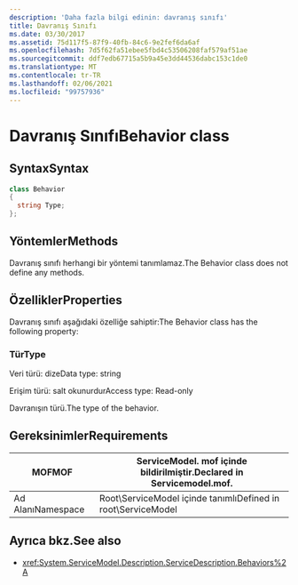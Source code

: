 ```yaml
---
description: 'Daha fazla bilgi edinin: davranış sınıfı'
title: Davranış Sınıfı
ms.date: 03/30/2017
ms.assetid: 75d117f5-87f9-40fb-84c6-9e2fef6da6af
ms.openlocfilehash: 7d5f62fa51ebee5fbd4c53506208faf579af51ae
ms.sourcegitcommit: ddf7edb67715a5b9a45e3dd44536dabc153c1de0
ms.translationtype: MT
ms.contentlocale: tr-TR
ms.lasthandoff: 02/06/2021
ms.locfileid: "99757936"
---
```

# <a name="behavior-class"></a><span data-ttu-id="3292d-103">Davranış Sınıfı</span><span class="sxs-lookup"><span data-stu-id="3292d-103">Behavior class</span></span>

## <a name="syntax"></a><span data-ttu-id="3292d-104">Syntax</span><span class="sxs-lookup"><span data-stu-id="3292d-104">Syntax</span></span>  
  
```csharp
class Behavior  
{  
  string Type;  
};  
```  
  
## <a name="methods"></a><span data-ttu-id="3292d-105">Yöntemler</span><span class="sxs-lookup"><span data-stu-id="3292d-105">Methods</span></span>  

 <span data-ttu-id="3292d-106">Davranış sınıfı herhangi bir yöntemi tanımlamaz.</span><span class="sxs-lookup"><span data-stu-id="3292d-106">The Behavior class does not define any methods.</span></span>  
  
## <a name="properties"></a><span data-ttu-id="3292d-107">Özellikler</span><span class="sxs-lookup"><span data-stu-id="3292d-107">Properties</span></span>  

 <span data-ttu-id="3292d-108">Davranış sınıfı aşağıdaki özelliğe sahiptir:</span><span class="sxs-lookup"><span data-stu-id="3292d-108">The Behavior class has the following property:</span></span>  
  
### <a name="type"></a><span data-ttu-id="3292d-109">Tür</span><span class="sxs-lookup"><span data-stu-id="3292d-109">Type</span></span>  

 <span data-ttu-id="3292d-110">Veri türü: dize</span><span class="sxs-lookup"><span data-stu-id="3292d-110">Data type: string</span></span>  
  
 <span data-ttu-id="3292d-111">Erişim türü: salt okunurdur</span><span class="sxs-lookup"><span data-stu-id="3292d-111">Access type: Read-only</span></span>  
  
 <span data-ttu-id="3292d-112">Davranışın türü.</span><span class="sxs-lookup"><span data-stu-id="3292d-112">The type of the behavior.</span></span>  
  
## <a name="requirements"></a><span data-ttu-id="3292d-113">Gereksinimler</span><span class="sxs-lookup"><span data-stu-id="3292d-113">Requirements</span></span>  
  
|<span data-ttu-id="3292d-114">MOF</span><span class="sxs-lookup"><span data-stu-id="3292d-114">MOF</span></span>|<span data-ttu-id="3292d-115">ServiceModel. mof içinde bildirilmiştir.</span><span class="sxs-lookup"><span data-stu-id="3292d-115">Declared in Servicemodel.mof.</span></span>|  
|---------|-----------------------------------|  
|<span data-ttu-id="3292d-116">Ad Alanı</span><span class="sxs-lookup"><span data-stu-id="3292d-116">Namespace</span></span>|<span data-ttu-id="3292d-117">Root\ServiceModel içinde tanımlı</span><span class="sxs-lookup"><span data-stu-id="3292d-117">Defined in root\ServiceModel</span></span>|  
  
## <a name="see-also"></a><span data-ttu-id="3292d-118">Ayrıca bkz.</span><span class="sxs-lookup"><span data-stu-id="3292d-118">See also</span></span>

- <xref:System.ServiceModel.Description.ServiceDescription.Behaviors%2A>
